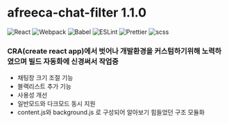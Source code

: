 # afreeca-chat-filter 1.1.0
![React](https://img.shields.io/badge/react-%2320232a.svg?style=for-the-badge&logo=react&logoColor=%2361DAFB)
![Webpack](https://img.shields.io/badge/webpack-%238DD6F9.svg?style=for-the-badge&logo=webpack&logoColor=black)
![Babel](https://img.shields.io/badge/babel-F9DC3E.svg?style=for-the-badge&logo=babel&logoColor=black)
![ESLint](https://img.shields.io/badge/eslint-4B32C3.svg?style=for-the-badge&logo=eslint&logoColor=white)
![Prettier](https://img.shields.io/badge/prettier-F7B93E.svg?style=for-the-badge&logo=prettier&logoColor=black)
![scss](https://img.shields.io/badge/scss-CC6699?style=for-the-badge&logo=sass&logoColor=white)

### CRA(create react app)에서 벗어나 개발환경을 커스텀하기위해 노력하였으며 빌드 자동화에 신경써서 작업중
- 채팅창 크기 조절 기능
- 블랙리스트 추가 기능
- 사용성 개선
- 일반모드와 다크모드 동시 지원
- content.js와 background.js 로 구성되어 알아보기 힘들었던 구조 모듈화
